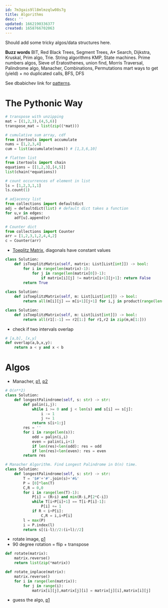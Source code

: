 ```yaml
---
id: 7m3gais9ll8mlmzqlw08s7g
title: Algorithms
desc: ''
updated: 1662190336377
created: 1658766702063
---
```


Should add some tricky algos/data structures here.

**Buzz words**
BIT, Red Black Trees, Segment Trees, A* Search, Dijkstra, Kruskal, Prim algo, Trie. String algorithms KMP, State machines. Prime numbers algos, Sieve of Eratosthenes, union find, Morris Traversal, Palindrome algo, Manacher, Combinations, Permutations mart ways to get (yield) + no duplicated calls, BFS, DFS

See dbabichev link for [patterns](https://flykiller.github.io/coding%20ideas/).

# The Pythonic Way

```Python
# transpose with unzipping
mat = [(1,2,3),(4,5,6)]
transpose_mat = list(zip((*mat)))
```

```Python
# cumulative sum array, cdf
from itertools import accumulate
nums = [1,2,3,4]
cum = list(accumulate(nums)) # [1,3,6,10]
```

```Python
# flatten list
from itertools import chain
equations = [[1,2,3],[4,5]]
list(chain(*equations))

```

```Python
# count occurrences of element in list
ls = [1,2,3,1,1]
ls.count(1)
```

```Python
# adjacency list
from collections import defaultdict
adj = defaultdict(list) # default dict takes a function
for u,v in edges:
    adf[u].append(v)

```


```Python
# Counter dict
from collections import Counter
arr = [1,2,3,1,2,4,4,2]
c = Counter(arr)
```

- [Toeplitz Matrix](https://leetcode.com/problems/toeplitz-matrix/), diagonals have constant values
```Python
class Solution:
    def isToeplitzMatrix(self, matrix: List[List[int]]) -> bool:
        for i in range(len(matrix)-1):
            for j in range(len(matrix[0])-1):
                if matrix[i][j] != matrix[i+1][j+1]: return False
        return True
    
class Solution:
    def isToeplitzMatrix(self, m: List[List[int]]) -> bool:
        return all(m[i][j] == m[i+1][j+1] for i,j in product(range(len(m)-1),range(len(m[0])-1)))

class Solution:
    def isToeplitzMatrix(self, m: List[List[int]]) -> bool:
        return all(r1[:-1] == r2[1:] for r1,r2 in zip(m,m[1:]))

```

- check if two intervals overlap

```Python
# [a,b], [x,y]
def overlap(a,b,x,y):
    return a < y and x < b
```

# Algos

- Manacher, [p1](https://leetcode.com/problems/longest-palindromic-substring/), [p2](https://leetcode.com/problems/shortest-palindrome/)
```Python
# O(n**2)
class Solution:
    def longestPalindrome(self, s: str) -> str:
        def palin(i,j):
            while i >= 0 and j < len(s) and s[i] == s[j]:
                i -= 1
                j += 1
            return s[i+1:j]
        res = ''
        for i in range(len(s)):
            odd = palin(i,i)
            even = palin(i,i+1)
            if len(res)<len(odd): res = odd
            if len(res)<len(even): res = even
        return res

# Manacher Algorithm. Find Longest Palindrome in O(n) time.
class Solution:
    def longestPalindrome(self, s: str) -> str:  
        T = '$#'+'#'.join(s)+'#&'
        P = [0]*len(T)
        C,R = 0,0
        for i in range(len(T)-1):
            P[i] = (R>i) and min(R-i,P[2*C-i])
            while T[i+P[i]+1] == T[i-P[i]-1]:
                P[i] += 1
            if R < i+P[i]:
                C,R = i,i+P[i]
        l = max(P)
        i = P.index(l)
        return s[(i-l)//2:(i+l)//2]

```

- rotate image, [p1](https://leetcode.com/problems/rotate-image/)
- 90 degree rotation = flip + transpose
```Python
def rotate(matrix):
    matrix.reverse()
    return list(zip(*matrix))

def rotate_inplace(matrix):
    matrix.reverse()
    for i in range(len(matrix)):
        for j in range(i):
            matrix[i][j],matrix[j][i] = matrix[j][i],matrix[i][j]
```


- guess the algo, [p1](https://leetcode.com/problems/shortest-path-with-alternating-colors/)
